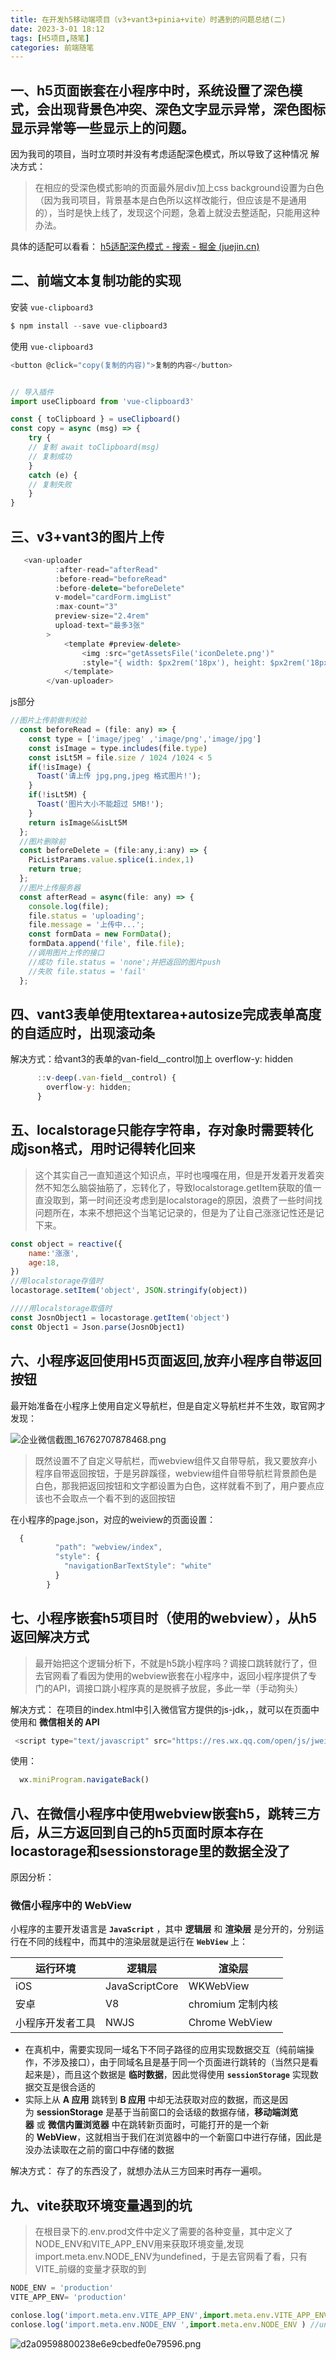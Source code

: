 ```yaml
---
title: 在开发h5移动端项目（v3+vant3+pinia+vite）时遇到的问题总结(二)
date: 2023-3-01 18:12
tags: [H5项目,随笔]
categories: 前端随笔
---
```


<!-- <meta name="referrer" content="no-referrer" /> -->

## 一、h5页面嵌套在小程序中时，系统设置了深色模式，会出现背景色冲突、深色文字显示异常，深色图标显示异常等一些显示上的问题。
因为我司的项目，当时立项时并没有考虑适配深色模式，所以导致了这种情况
解决方式：
> 在相应的受深色模式影响的页面最外层div加上css  background设置为白色（因为我司项目，背景基本是白色所以这样改能行，但应该是不是通用的），当时是快上线了，发现这个问题，急着上就没去整适配，只能用这种办法。

具体的适配可以看看：
[h5适配深色模式 - 搜索 - 掘金 (juejin.cn)](https://juejin.cn/search?query=h5%E9%80%82%E9%85%8D%E6%B7%B1%E8%89%B2%E6%A8%A1%E5%BC%8F&type=0)
## 二、前端文本复制功能的实现
安装 `vue-clipboard3`

```js
$ npm install --save vue-clipboard3
```
使用 `vue-clipboard3`

```js
<button @click="copy(复制的内容)">复制的内容</button>


// 导入插件
import useClipboard from 'vue-clipboard3'

const { toClipboard } = useClipboard() 
const copy = async (msg) => { 
    try { 
    // 复制 await toClipboard(msg) 
    // 复制成功 
    } 
    catch (e) {
    // 复制失败 
    } 
}   
```
## 三、v3+vant3的图片上传

```js
   <van-uploader
          :after-read="afterRead"
          :before-read="beforeRead"
          :before-delete="beforeDelete"
          v-model="cardForm.imgList"
          :max-count="3"
          preview-size="2.4rem"
          upload-text="最多3张"
        >
            <template #preview-delete>
                <img :src="getAssetsFile('iconDelete.png')" 
                :style="{ width: $px2rem('18px'), height: $px2rem('18px')}">
            </template>
        </van-uploader> 
```
js部分
```js
//图片上传前做判校验
  const beforeRead = (file: any) => {
    const type = ['image/jpeg' ,'image/png','image/jpg']
    const isImage = type.includes(file.type)
    const isLt5M = file.size / 1024 /1024 < 5
    if(!isImage) {
      Toast('请上传 jpg,png,jpeg 格式图片!');
    } 
    if(!isLt5M) {
      Toast('图片大小不能超过 5MB!');
    }
    return isImage&&isLt5M
  };
  //图片删除前
  const beforeDelete = (file:any,i:any) => {
    PicListParams.value.splice(i.index,1)
    return true;
  };
  //图片上传服务器
  const afterRead = async(file: any) => {
    console.log(file);
    file.status = 'uploading';
    file.message = '上传中...';
    const formData = new FormData();
    formData.append('file', file.file);
    //调用图片上传的接口
    //成功 file.status = 'none';并把返回的图片push
    //失败 file.status = 'fail'
  };
```


## 四、vant3表单使用textarea+autosize完成表单高度的自适应时，出现滚动条
解决方式：给vant3的表单的van-field__control加上 overflow-y: hidden
        
```js
      ::v-deep(.van-field__control) {
        overflow-y: hidden;
      }
```
## 五、localstorage只能存字符串，存对象时需要转化成json格式，用时记得转化回来
> 这个其实自己一直知道这个知识点，平时也嘎嘎在用，但是开发着开发着突然不知怎么脑袋抽筋了，忘转化了，导致localstorage.getItem获取的值一直没取到，第一时间还没考虑到是localstorage的原因，浪费了一些时间找问题所在，本来不想把这个当笔记记录的，但是为了让自己涨涨记性还是记下来。


```js
const object = reactive({
    name:'涨涨',
    age:18,
})
//用localstorage存值时
locastorage.setItem('object', JSON.stringify(object))

////用localstorage取值时
const JosnObject1 = locastorage.getItem('object')
const Object1 = Json.parse(JosnObject1)
```
## 六、小程序返回使用H5页面返回,放弃小程序自带返回按钮
最开始准备在小程序上使用自定义导航栏，但是自定义导航栏并不生效，取官网才发现：

![企业微信截图_16762707878468.png](https://p1-juejin.byteimg.com/tos-cn-i-k3u1fbpfcp/10323754a9114124b25c6d7cc84749e2~tplv-k3u1fbpfcp-watermark.image?)
> 既然设置不了自定义导航栏，而webview组件又自带导航，我又要放弃小程序自带返回按钮，于是另辟蹊径，webview组件自带导航栏背景颜色是白色，那我把返回按钮和文字都设置为白色，这样就看不到了，用户要点应该也不会取点一个看不到的返回按钮
> 
在小程序的page.json，对应的weiview的页面设置：
```js
  {
          "path": "webview/index",
          "style": {
            "navigationBarTextStyle": "white"
          }
        }
```
## 七、小程序嵌套h5项目时（使用的webview），从h5返回解决方式
>  最开始把这个逻辑分析下，不就是h5跳小程序吗？调接口跳转就行了，但去官网看了看因为使用的webview嵌套在小程序中，返回小程序提供了专门的API，调接口跳小程序真的是脱裤子放屁，多此一举（手动狗头）

解决方式：
在项目的index.html中引入微信官方提供的js-jdk，，就可以在页面中使用和 **微信相关的 API**

```js
 <script type="text/javascript" src="https://res.wx.qq.com/open/js/jweixin-1.3.2.js"></script>
```
使用：

```js
  wx.miniProgram.navigateBack() 
```

## 八、在微信小程序中使用webview嵌套h5，跳转三方后，从三方返回到自己的h5页面时原本存在locastorage和sessionstorage里的数据全没了
原因分析：
### 微信小程序中的 WebView

小程序的主要开发语言是 **`JavaScript`** ，其中 **逻辑层** 和 **渲染层** 是分开的，分别运行在不同的线程中，而其中的渲染层就是运行在 **`WebView`** 上：

| 运行环境     | 逻辑层            | 渲染层            |
| -------- | -------------- | -------------- |
| iOS      | JavaScriptCore | WKWebView      |
| 安卓       | V8             | chromium 定制内核  |
| 小程序开发者工具 | NWJS           | Chrome WebView

-   在真机中，需要实现同一域名下不同子路径的应用实现数据交互（纯前端操作，不涉及接口），由于同域名且是基于同一个页面进行跳转的（当然只是看起来是），而且这个数据是 **临时数据**，因此觉得使用 **`sessionStorage`** 实现数据交互是很合适的
-   实际上从 **A 应用** 跳转到 **B 应用** 中却无法获取对应的数据，而这是因为 **sessionStorage** 是基于当前窗口的会话级的数据存储，**移动端浏览器** 或 **微信内置浏览器** 中在跳转新页面时，可能打开的是一个新的 **WebView**，这就相当于我们在浏览器中的一个新窗口中进行存储，因此是没办法读取在之前的窗口中存储的数据

解决方式：
存了的东西没了，就想办法从三方回来时再存一遍呗。
## 九、vite获取环境变量遇到的坑
> 在根目录下的.env.prod文件中定义了需要的各种变量，其中定义了NODE_ENV和VITE_APP_ENV用来获取环境变量,发现import.meta.env.NODE_ENV为undefined，于是去官网看了看，只有VITE_前缀的变量才获取的到

```ts
NODE_ENV = 'production'
VITE_APP_ENV= 'production'
```

```js
conlose.log('import.meta.env.VITE_APP_ENV',import.meta.env.VITE_APP_ENV)  // 'production'
conlose.log('import.meta.env.NODE_ENV ',import.meta.env.NODE_ENV ) //undefined
```

![d2a09598800238e6e9cbedfe0e79596.png](https://p9-juejin.byteimg.com/tos-cn-i-k3u1fbpfcp/6257bd202c914c5198711539059f064a~tplv-k3u1fbpfcp-watermark.image?)